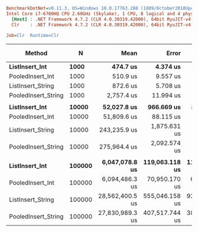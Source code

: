 ``` ini

BenchmarkDotNet=v0.11.3, OS=Windows 10.0.17763.288 (1809/October2018Update/Redstone5)
Intel Core i7-6700HQ CPU 2.60GHz (Skylake), 1 CPU, 8 logical and 4 physical cores
  [Host] : .NET Framework 4.7.2 (CLR 4.0.30319.42000), 64bit RyuJIT-v4.7.3260.0
  Clr    : .NET Framework 4.7.2 (CLR 4.0.30319.42000), 64bit RyuJIT-v4.7.3260.0

Job=Clr  Runtime=Clr  

```
|              Method |      N |            Mean |          Error |         StdDev | Ratio | RatioSD | Gen 0/1k Op | Gen 1/1k Op | Gen 2/1k Op | Allocated Memory/Op |
|-------------------- |------- |----------------:|---------------:|---------------:|------:|--------:|------------:|------------:|------------:|--------------------:|
|      **ListInsert_Int** |   **1000** |        **474.7 us** |       **4.374 us** |       **3.877 us** |  **1.00** |    **0.00** |      **9.7656** |           **-** |           **-** |             **33111 B** |
|    PooledInsert_Int |   1000 |        510.9 us |       9.557 us |       9.387 us |  1.08 |    0.02 |           - |           - |           - |                48 B |
|   ListInsert_String |   1000 |        872.6 us |       5.708 us |       5.339 us |  1.84 |    0.01 |     20.5078 |           - |           - |             65848 B |
| PooledInsert_String |   1000 |      2,757.4 us |      11.994 us |      11.219 us |  5.81 |    0.05 |           - |           - |           - |                64 B |
|                     |        |                 |                |                |       |         |             |             |             |                     |
|      **ListInsert_Int** |  **10000** |     **52,027.8 us** |     **966.669 us** |     **856.927 us** |  **1.00** |    **0.00** |           **-** |           **-** |           **-** |            **263179 B** |
|    PooledInsert_Int |  10000 |     51,809.6 us |      88.115 us |      68.794 us |  0.99 |    0.01 |           - |           - |           - |                   - |
|   ListInsert_String |  10000 |    243,235.9 us |   1,875.631 us |   1,566.237 us |  4.68 |    0.09 |           - |           - |           - |            527259 B |
| PooledInsert_String |  10000 |    275,964.4 us |   2,092.574 us |   1,957.395 us |  5.31 |    0.11 |           - |           - |           - |                   - |
|                     |        |                 |                |                |       |         |             |             |             |                     |
|      **ListInsert_Int** | **100000** |  **6,047,078.8 us** | **119,063.118 us** | **116,935.902 us** |  **1.00** |    **0.00** |           **-** |           **-** |           **-** |           **4202808 B** |
|    PooledInsert_Int | 100000 |  6,094,486.3 us |  70,950.170 us |  62,895.477 us |  1.01 |    0.02 |           - |           - |           - |                   - |
|   ListInsert_String | 100000 | 28,562,400.5 us | 555,046.158 us | 927,357.442 us |  4.80 |    0.17 |   1000.0000 |   1000.0000 |   1000.0000 |           8397136 B |
| PooledInsert_String | 100000 | 27,830,989.3 us | 407,517.744 us | 381,192.351 us |  4.61 |    0.13 |           - |           - |           - |                   - |
